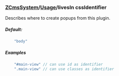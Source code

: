### [ZCmsSystem]/[Usage]/livesIn **cssIdentifier**

Describes where to create popups from this plugin.
##### Default:
```javascript
	"body"
```
##### Examples
```javascript
	"#main-view" // can use id as identifier 
	".main-view" // can use classes as identifier
```

[ZCmsSystem]: ../readme.md
[Usage]: ../usage.md